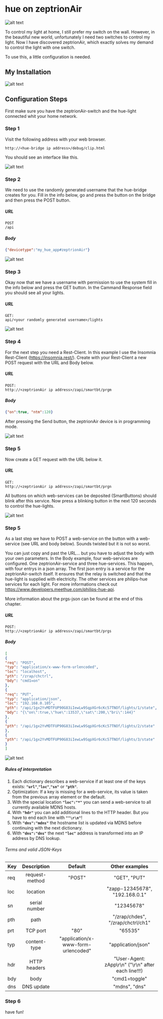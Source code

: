 # hue on zeptrionAir

![alt text](readme-res/0.png)

To control my light at home, I still prefer my switch on the wall.
However, in the beautiful new world, unfortunately I need two switches to control my light. Now I have discovered zeptrionAir, which exactly solves my demand to control the light with one switch.

To use this, a little configuration is needed.

## My Installation
![alt text](readme-res/01.png)



## Configuration Steps
First make sure you have the zeptrionAir-switch and the hue-light connected whit your home network.

### Step 1
Visit the following address with your web browser.

```
http://<hue-bridge ip address>/debug/clip.html
```

You should see an interface like this.

![alt text](readme-res/1.png)

### Step 2
We need to use the randomly generated username that the hue-bridge creates for you. Fill in the info below, go and press the button on the bridge and then press the POST button.

##### URL
```
POST
/api
```

##### Body
``` json
{"devicetype":"my_hue_app#zeptrionAir"}
```

![alt text](readme-res/2.png)

### Step 3

Okay now that we have a username with permission to use the system fill in the info below and press the GET button. In the Cammand Response field you should see all your lights.

##### URL
```
GET:
api/<your randomly generated username>/lights
```

![alt text](readme-res/3.png)

### Step 4
For the next step you need a Rest-Client. In this example I use the Insomnia Rest-Client (https://insomnia.rest/).
Create with your Rest-Client a new POST request with the URL and Body below.

##### URL
```
POST:
http://<zeptrionAir ip address>/zapi/smartbt/prgm
```
##### Body
``` json
{"on":true, "ntm":120}
```

After pressing the Send button, the zeptrionAir device is in programming mode.

![alt text](readme-res/4.png)

### Step 5
Now create a GET request with the URL below it.

##### URL
```
GET:
http://<zeptrionAir ip address>/zapi/smartbt/prgn
```

All buttons on which web-services can be deposited (SmartButtons) should blink after this service. Now press a blinking button in the next 120 seconds to control the hue-lights.

![alt text](readme-res/5.png)

### Step 5
As a last step we have to POST a web-service on the button with a web-service (see URL and body below). Sounds twisted but it is not so worst.

You can just copy and past the URL... but you have to adjust the body with your own parameters.
In the Body example, four web-services are configured. One zeptrionAir-service and three hue-services. This happen, with four entrys in a json array. The first json entry is a service for the zeptrionAir-switch itself. It ensures that the relay is switched and that the hue-light is supplied with electricity. The other services are philips-hue services for each light. For more informations check out https://www.developers.meethue.com/philips-hue-api.

More information about the prgs-json can be found at the end of this chapter.

##### URL
```
POST:
http://<zeptrionAir ip address>/zapi/smartbt/prgs
```

##### Body
``` json
[
{
"req": "POST",
"typ": "application/x-www-form-urlencoded",
"loc": "localhost",
"pth": "/zrap/chctrl",
"bdy": "cmd1=on"
},
{
"req": "PUT",
"typ": "application/json",
"loc": "192.168.0.105",
"pth": "/api/1gx2YvMDTFUP90G83iIewLw9SqpXGr6cKc57TNOf/lights/1/state",
"bdy": "{\"on\":true,\"hue\":13537,\"sat\":200,\"bri\":144}"
},
{
"pth": "/api/1gx2YvMDTFUP90G83iIewLw9SqpXGr6cKc57TNOf/lights/2/state"
},
{
"pth": "/api/1gx2YvMDTFUP90G83iIewLw9SqpXGr6cKc57TNOf/lights/3/state"
}
]
```

![alt text](readme-res/6.png)

##### Rules of interpretation



1. Each dictionary describes a web-service if at least one of the keys exists: <b>```"url"```</b>,<b>```"loc"```</b>,<b>```"sn"```</b> or <b>```"pth"```</b>.
2. Optimization: If a key is missing for a web-service, its value is taken from the previous array element or the default.
3. With the special location <b>```"loc":"*"```</b> you can send a web-service to all currently available MDNS hosts.
4. With <b>```"hdr"```</b> you can add additional lines to the HTTP header. But you have to end each line with <b>```""\r\n"```</b>!
5. With <b>```"dns":"mdns"```</b> the hostname list is updated via MDNS before continuing with the next dictionary.
6. With <b>```"dns":"dns"```</b> the next <b>```"loc"```</b> address is transformed into an IP address by DNS lookup.

###### Terms and valid JSON-Keys

| Key | Description      | Default                             |  Other examples                                    |
|-----|:----------------:|:-----------------------------------:|:--------------------------------------------------:|
| req |  request-method  | "POST"                              | "GET", "PUT"                                       |
| loc |  location        |                                     | "zapp-12345678", "192.168.0.1"                     |
| sn  |  serial number   |                                     | "12345678"                                         |
| pth |  path            |                                     | "/zrap/chdes", "/zrap/chctrl/ch1"                  |
| prt |  TCP port        | "80"                                |  "65535"                                           |
| typ |  content-type    | "application/x-www-form-urlencoded" | "application/json"                                 |
| hdr |  HTTP headers    |                                     | "User-Agent: zApp\r\n" ("\r\n" after each line!!!) |
| bdy |  body            |                                     | "cmd1=toggle"                                      |
| dns |  DNS update      |                                     | "mdns", "dns"                                      |


### Step 6
have fun!
